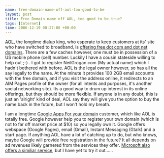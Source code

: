 ```yaml
--- 
name: free-domain-name-off-aol-too-good-to-be 
layout: post 
title: Free Domain name off AOL, too good to be true? 
tags: [Internet]
time: 2006-12-19 00:27:00 +00:00 
--- 
```


[AOL][], the longtime dialup king, who esperate to keep customers at its' site
who have switched to broadband, is [offering free dot com and dot net
domains][]. There are a few caches however, one must be in possession of a US
mobile phone (cell) number. Luckily I have a cousin stateside willing to help
out ;-) . I got to register NeilGrogan.com (My actual name) which I hadn't
bothered with before. AOL is the legal owner however, so has all the say
legally to the name. At the minute it provides 100 2GB email accounts with the
free domain, and if you visit the address online, it redirects to an AIM Pages
profile of the owner (for all intents and purposes, it's another social
networking site). Its a good way to drum up interest in its online offerings,
but they should be more flexible. If anyone is in any doubt, this is just an
'alright' kind of deal, AOL say they will give you the option to buy the name
back in the future, but I won't hold my breath.
  
I am a longtime [Google Apps For your domain][] customer, which like AOL is
totally free. Google however help you to register your own domain (which is
not to far off market price at $10) so you legally own it. Google offers
webspace (Google Pages), email (Gmail), Instant Messaging (Gtalk) and a start
page. If anything AOL have a lot of catching up to do, but who knows, maybe
Google will provide free registration in the future? It all depends on ad
revenues likely garnered from the services they offer. [Microsoft also offers
a similiar service][], but I have yet to try it out......

[AOL]: http://www.aol.com/ "AOL"
[offering free dot com and dot net domains]: https://domains.aol.com/personaldomain/app/domainHomeSearch "AOL Free Domains"
[Google Apps For your domain]: http://www.google.com/a/ "GAFYD"
[Microsoft also offers a similiar service]: https://domains.live.com/ "Windows Live Domains"